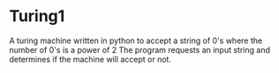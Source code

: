 # Turing1
A turing machine written in python to accept a string of 0's where the number of 0's is a power of 2
The program requests an input string and determines if the machine will accept or not.
